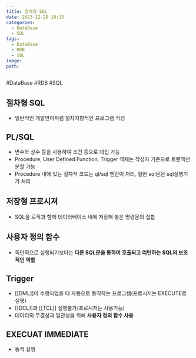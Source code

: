 ```yaml
---
title: 절차형 SQL
date: 2023-12-28 10:15
categories:
  - DataBase
  - SQL
tags:
  - DataBase
  - RDB
  - SQL
image: 
path:
---
```

#DataBase #RDB #SQL 

## 절차형 SQL
- 일반적인 개발언어처럼 절차지향적인 프로그램 작성

## PL/SQL
- 변수와 상수 등을 사용하여 조건 등으로 대입 가능
- Procedure, User Defined Function, Trigger 객체는 작성자 기준으로 트랜잭션 분할 가능
- Procedure 내에 있는 절차적 코드는 ql/sql 엔진이 처리, 일반 sql문은 sql실행기가 처리

## 저장형 프로시져
- SQL을 로직과 함께 데이터베이스 내에 저장해 놓은 명령문의 집합

## 사용자 정의 함수
- 독단적으로 실행되기보다는 **다른 SQL문을 통하여 호출되고 리턴하는 SQL의 보조적인 역할**

## Trigger

- [[DML]]이 수행되었을 때 자동으로 동작하는 프로그램(프로시저는 EXECUTE로 실행)
- [[DCL]]과 [[TCL]] 실행불가(프로시저는 사용가능)
- 데이터의 무결성과 일관성을 위해 **사용자 정의 함수 사용**

## EXECUAT IMMEDIATE
- 동적 실행